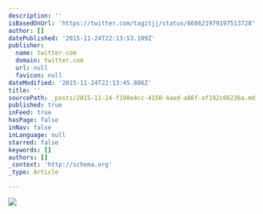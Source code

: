 ```yaml
---
description: ''
isBasedOnUrl: 'https://twitter.com/tagitjj/status/668621979197513728'
author: []
datePublished: '2015-11-24T22:13:53.109Z'
publisher:
  name: twitter.com
  domain: twitter.com
  url: null
  favicon: null
dateModified: '2015-11-24T22:13:45.886Z'
title: ''
sourcePath: _posts/2015-11-24-f198e4cc-4150-4aed-a86f-af192c06236a.md
published: true
inFeed: true
hasPage: false
inNav: false
inLanguage: null
starred: false
keywords: []
authors: []
_context: 'http://schema.org'
_type: Article

---
```

![](https://pbs.twimg.com/media/CUdsJG6WsAAsJbS.jpg)